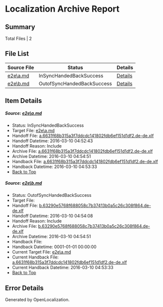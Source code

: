 # <a name='report-top'></a> Localization Archive Report

## Summary
 Total Files | 2

## File List
 Source File | Status | Details 
 ----------- | ------ | ------- 
 [e2e\a.md](https://github.com/OpenLocalizationTest/oltest/blob/bd6510893bbfe8f56a0bd73bd6287d6a6ed857e3/e2e/a.md) | InSyncHandedBackSuccess | [Details](#30dfe80c3418f1cdcef45b6d707b09e2a620d6cc1)
 [e2e\b.md](https://github.com/OpenLocalizationTest/oltest/blob/815f6ab9e12e529f84f6b18ed9db33fe07d64b52/e2e/b.md) | OutofSyncHandedBackSuccess | [Details](#3cbac239d703fc2e7239968e387d208b43ecd0e22)

## Item Details
##### <a name='30dfe80c3418f1cdcef45b6d707b09e2a620d6cc1'></a> Source: [e2e\a.md](https://github.com/OpenLocalizationTest/oltest/blob/bd6510893bbfe8f56a0bd73bd6287d6a6ed857e3/e2e/a.md)
* Status: InSyncHandedBackSuccess
* Target File: [e2e\a.md](https://github.com/OpenLocalizationTestOrg/oltest.de-de/blob/b1e5b35d9e5a578fa16bc73772d885e1c2a8ed20/e2e/a.md)
* Handoff File: [a.6631f68b315a3f7ddcdc141802fdb6ef151d1df2.de-de.xlf](https://github.com/OpenLocalizationTestOrg/olhandoff/blob/ff812c58013cb17b643962b9fbe98649f1f7bc7d/ol-handoff/OpenLocalizationTestOrg/oltest.de-de/xinjiang/ht/a.6631f68b315a3f7ddcdc141802fdb6ef151d1df2.de-de.xlf)
* Handoff Datetime: 2016-03-10 04:52:43
* Handoff Reason: Include
* Archive File: [a.6631f68b315a3f7ddcdc141802fdb6ef151d1df2.de-de.xlf](https://github.com/OpenLocalizationTestOrg/olhandoff/blob/8d6ef701f2d7301b44e6bd86a6bbdc48dcf8a2df/ol-handoff/OpenLocalizationTestOrg/oltest.de-de/xinjiang/ht/archive/a.6631f68b315a3f7ddcdc141802fdb6ef151d1df2.de-de.xlf)
* Archive Datetime: 2016-03-10 04:54:51
* Handback File: [a.6631f68b315a3f7ddcdc141802fdb6ef151d1df2.de-de.xlf](https://github.com/OpenLocalizationTestOrg/olhandback/blob/28b9f4cd7fd9c326da605e6e56086e5d62facf8f/ol-handback/OpenLocalizationTestOrg/oltest.de-de/xinjiang/ht/a.6631f68b315a3f7ddcdc141802fdb6ef151d1df2.de-de.xlf)
* Handback Datetime: 2016-03-10 04:53:33
* [Back to Top](#report-top)

##### <a name='3cbac239d703fc2e7239968e387d208b43ecd0e22'></a> Source: [e2e\b.md](https://github.com/OpenLocalizationTest/oltest/blob/815f6ab9e12e529f84f6b18ed9db33fe07d64b52/e2e/b.md)
* Status: OutofSyncHandedBackSuccess
* Target File: 
* Handoff File: [b.63290e5768f688058c7b37413b0a5c26c308f864.de-de.xlf](https://github.com/OpenLocalizationTestOrg/olhandoff/blob/684ca48d9345aec65ace11c304cfeb7314245762/ol-handoff/OpenLocalizationTestOrg/oltest.de-de/xinjiang/ht/b.63290e5768f688058c7b37413b0a5c26c308f864.de-de.xlf)
* Handoff Datetime: 2016-03-10 04:54:08
* Handoff Reason: Include
* Archive File: [b.63290e5768f688058c7b37413b0a5c26c308f864.de-de.xlf](https://github.com/OpenLocalizationTestOrg/olhandoff/blob/8d6ef701f2d7301b44e6bd86a6bbdc48dcf8a2df/ol-handoff/OpenLocalizationTestOrg/oltest.de-de/xinjiang/ht/archive/b.63290e5768f688058c7b37413b0a5c26c308f864.de-de.xlf)
* Archive Datetime: 2016-03-10 04:54:51
* Handback File: 
* Handback Datetime: 0001-01-01 00:00:00
* Current Target File: [e2e\a.md](https://github.com/OpenLocalizationTestOrg/oltest.de-de/blob/b1e5b35d9e5a578fa16bc73772d885e1c2a8ed20/e2e/a.md)
* Current Handback File: [a.6631f68b315a3f7ddcdc141802fdb6ef151d1df2.de-de.xlf](https://github.com/OpenLocalizationTestOrg/olhandback/blob/28b9f4cd7fd9c326da605e6e56086e5d62facf8f/ol-handback/OpenLocalizationTestOrg/oltest.de-de/xinjiang/ht/a.6631f68b315a3f7ddcdc141802fdb6ef151d1df2.de-de.xlf)
* Current Handback Datetime: 2016-03-10 04:53:33
* [Back to Top](#report-top)


## Error Details

Generated by OpenLocalization.
